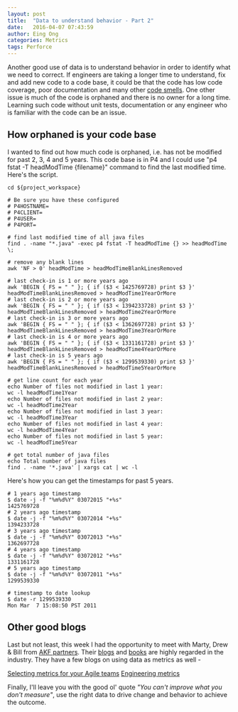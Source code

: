 ```yaml
---
layout: post
title:  "Data to understand behavior - Part 2"
date:   2016-04-07 07:43:59
author: Eing Ong
categories: Metrics
tags: Perforce
---
```

Another good use of data is to understand behavior in order to identify what we need to correct. If engineers are taking a longer time to understand, fix and add new code to a code base, it could be that the code has low code coverage, poor documentation and many other [code smells](http://www.industriallogic.com/wp-content/uploads/2005/09/smellstorefactorings.pdf). One other issue is much of the code is orphaned and there is no owner for a long time. Learning such code without unit tests, documentation or any engineer who is familiar with the code can be an issue. 

<h2>How orphaned is your code base</h2>
I wanted to find out how much code is orphaned, i.e. has not be modified for past 2, 3, 4 and 5 years. This code base is in P4 and I could use "p4 fstat -T headModTime {filename}" command to find the last modified time. Here's the script.

~~~text
cd ${project_workspace}

# Be sure you have these configured
# P4HOSTNAME=
# P4CLIENT=
# P4USER=
# P4PORT=

# find last modified time of all java files
find . -name "*.java" -exec p4 fstat -T headModTime {} >> headModTime \; 

# remove any blank lines
awk 'NF > 0' headModTime > headModTimeBlankLinesRemoved

# last check-in is 1 or more years ago
awk 'BEGIN { FS = " " }; { if ($3 < 1425769728) print $3 }' headModTimeBlankLinesRemoved > headModTime1YearOrMore
# last check-in is 2 or more years ago
awk 'BEGIN { FS = " " }; { if ($3 < 1394233728) print $3 }' headModTimeBlankLinesRemoved > headModTime2YearOrMore
# last check-in is 3 or more years ago
awk 'BEGIN { FS = " " }; { if ($3 < 1362697728) print $3 }' headModTimeBlankLinesRemoved > headModTime3YearOrMore
# last check-in is 4 or more years ago
awk 'BEGIN { FS = " " }; { if ($3 < 1331161728) print $3 }' headModTimeBlankLinesRemoved > headModTime4YearOrMore
# last check-in is 5 years ago
awk 'BEGIN { FS = " " }; { if ($3 < 1299539330) print $3 }' headModTimeBlankLinesRemoved > headModTime5YearOrMore

# get line count for each year
echo Number of files not modified in last 1 year:
wc -l headModTime1Year
echo Number of files not modified in last 2 year:
wc -l headModTime2Year
echo Number of files not modified in last 3 year:
wc -l headModTime3Year
echo Number of files not modified in last 4 year:
wc -l headModTime4Year
echo Number of files not modified in last 5 year:
wc -l headModTime5Year

# get total number of java files
echo Total number of java files
find . -name '*.java' | xargs cat | wc -l
~~~

Here's how you can get the timestamps for past 5 years.

~~~text
# 1 years ago timestamp
$ date -j -f "%m%d%Y" 03072015 "+%s"
1425769728
# 2 years ago timestamp
$ date -j -f "%m%d%Y" 03072014 "+%s"
1394233728
# 3 years ago timestamp
$ date -j -f "%m%d%Y" 03072013 "+%s"
1362697728
# 4 years ago timestamp
$ date -j -f "%m%d%Y" 03072012 "+%s"
1331161728
# 5 years ago timestamp
$ date -j -f "%m%d%Y" 03072011 "+%s"
1299539330

# timestamp to date lookup
$ date -r 1299539330
Mon Mar  7 15:08:50 PST 2011
~~~

<h2>Other good blogs</h2>

Last but not least, this week I had the opportunity to meet with Marty, Drew & Bill from [AKF partners](http://akfpartners.com). Their [blogs](http://akfpartners.com/techblog/all_posts/) and [books](http://www.amazon.com/Martin-L.-Abbott/e/B002KYQTZ4/ref=sr_ntt_srch_lnk_1?qid=1459967398&sr=1-1) are highly regarded in the industry. They have a few blogs on using data as metrics as well -

[Selecting metrics for your Agile teams](http://akfpartners.com/techblog/2015/01/19/selecting-metrics-agile-teams/)
[Engineering metrics](http://akfpartners.com/techblog/2012/11/01/engineering-metrics/)

Finally, I'll leave you with the good ol' quote <i>"You can't improve what you don't measure"</i>, use the right data to drive change and behavior to achieve the outcome.
